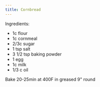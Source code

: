 ```yaml
---
title: Cornbread
---
```


Ingredients:
- 1c flour
- 1c cornmeal
- 2/3c sugar
- 1 tsp salt
- 3 1/2 tsp baking powder
- 1 egg
- 1c milk
- 1/3 c oil

Bake 20-25min at 400F in greased 9" round
